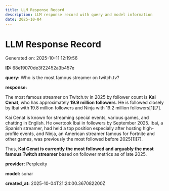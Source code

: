 ```yaml
---
title: LLM Response Record
description: LLM response record with query and model information
date: 2025-10-04
---
```


# LLM Response Record

Generated on: 2025-10-11 12:19:56

**ID:** 68e19070de3f22452a3b457e

**query:** Who is the most famous streamer on twitch.tv?

**response:**

The most famous streamer on Twitch.tv in 2025 by follower count is **Kai Cenat**, who has approximately **19.9 million followers**. He is followed closely by Ibai with 19.8 million followers and Ninja with 19.2 million followers[1][7].

Kai Cenat is known for streaming special events, various games, and chatting in English. He overtook Ibai in followers by September 2025. Ibai, a Spanish streamer, had held a top position especially after hosting high-profile events, and Ninja, an American streamer famous for Fortnite and other games, was previously the most followed before 2025[1][7].

Thus, **Kai Cenat is currently the most followed and arguably the most famous Twitch streamer** based on follower metrics as of late 2025.

**provider:** Perplexity

**model:** sonar

**created_at:** 2025-10-04T21:24:00.367082200Z


